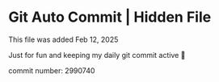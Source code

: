 # Git Auto Commit | Hidden File

This file was added Feb 12, 2025

Just for fun and keeping my daily git commit active 🤪

commit number: 2990740
